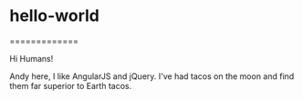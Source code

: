 # hello-world
=============

Hi Humans!

Andy here, I like AngularJS and jQuery.
I've had tacos on the moon and find them far superior to Earth tacos.
